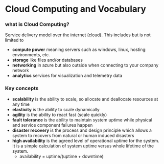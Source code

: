 # Cloud Computing and Vocabulary

### what is Cloud Computing?

Service delivery model over the internet (cloud). This includes but is not limited to

* **compute power** meaning servers such as windows, linux, hosting environments, etc.
* **storage** like files and/or databases
* **networking** in azure but also outside when connecting to your company network
* **analytics** services for visualization and telemetry data

### Key concepts

* **scalability** is the ability to scale, so allocate and deallocate resources at any time
* **elasticity** is the ability to scale dynamically
* **agility** is the ability to react fast (scale quickly)
* **fault tolerance** is the ability to maintain system uptime while physical and service component failures happen
* **disaster recovery** is the process and design principle which allows a system to recovers from natural or human induced disasters
* **high availability** is the agreed level of operational uptime for the system. It is a simple calculation of system uptime versus whole lifetime of the system.
    * availability = uptime/(uptime + downtime)


